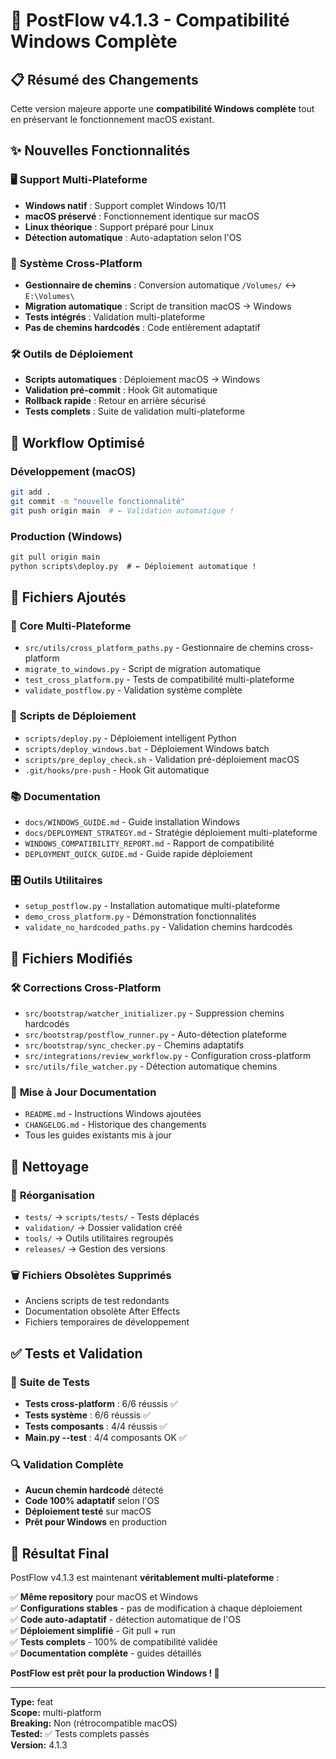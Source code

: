 # 🚀 PostFlow v4.1.3 - Compatibilité Windows Complète

## 📋 Résumé des Changements

Cette version majeure apporte une **compatibilité Windows complète** tout en préservant le fonctionnement macOS existant.

## ✨ Nouvelles Fonctionnalités

### 🖥️ **Support Multi-Plateforme**
- **Windows natif** : Support complet Windows 10/11
- **macOS préservé** : Fonctionnement identique sur macOS
- **Linux théorique** : Support préparé pour Linux
- **Détection automatique** : Auto-adaptation selon l'OS

### 🔧 **Système Cross-Platform**
- **Gestionnaire de chemins** : Conversion automatique `/Volumes/` ↔ `E:\Volumes\`
- **Migration automatique** : Script de transition macOS → Windows
- **Tests intégrés** : Validation multi-plateforme
- **Pas de chemins hardcodés** : Code entièrement adaptatif

### 🛠️ **Outils de Déploiement**
- **Scripts automatiques** : Déploiement macOS → Windows
- **Validation pré-commit** : Hook Git automatique
- **Rollback rapide** : Retour en arrière sécurisé
- **Tests complets** : Suite de validation multi-plateforme

## 🔄 **Workflow Optimisé**

### Développement (macOS)
```bash
git add .
git commit -m "nouvelle fonctionnalité"
git push origin main  # ← Validation automatique !
```

### Production (Windows)
```cmd
git pull origin main
python scripts\deploy.py  # ← Déploiement automatique !
```

## 📁 **Fichiers Ajoutés**

### 🎯 **Core Multi-Plateforme**
- `src/utils/cross_platform_paths.py` - Gestionnaire de chemins cross-platform
- `migrate_to_windows.py` - Script de migration automatique
- `test_cross_platform.py` - Tests de compatibilité multi-plateforme
- `validate_postflow.py` - Validation système complète

### 🚀 **Scripts de Déploiement**
- `scripts/deploy.py` - Déploiement intelligent Python
- `scripts/deploy_windows.bat` - Déploiement Windows batch
- `scripts/pre_deploy_check.sh` - Validation pré-déploiement macOS
- `.git/hooks/pre-push` - Hook Git automatique

### 📚 **Documentation**
- `docs/WINDOWS_GUIDE.md` - Guide installation Windows
- `docs/DEPLOYMENT_STRATEGY.md` - Stratégie déploiement multi-plateforme
- `WINDOWS_COMPATIBILITY_REPORT.md` - Rapport de compatibilité
- `DEPLOYMENT_QUICK_GUIDE.md` - Guide rapide déploiement

### 🎛️ **Outils Utilitaires**
- `setup_postflow.py` - Installation automatique multi-plateforme
- `demo_cross_platform.py` - Démonstration fonctionnalités
- `validate_no_hardcoded_paths.py` - Validation chemins hardcodés

## 🔧 **Fichiers Modifiés**

### 🛠️ **Corrections Cross-Platform**
- `src/bootstrap/watcher_initializer.py` - Suppression chemins hardcodés
- `src/bootstrap/postflow_runner.py` - Auto-détection plateforme
- `src/bootstrap/sync_checker.py` - Chemins adaptatifs
- `src/integrations/review_workflow.py` - Configuration cross-platform
- `src/utils/file_watcher.py` - Détection automatique chemins

### 📄 **Mise à Jour Documentation**
- `README.md` - Instructions Windows ajoutées
- `CHANGELOG.md` - Historique des changements
- Tous les guides existants mis à jour

## 🧹 **Nettoyage**

### 📂 **Réorganisation**
- `tests/` → `scripts/tests/` - Tests déplacés
- `validation/` → Dossier validation créé
- `tools/` → Outils utilitaires regroupés
- `releases/` → Gestion des versions

### 🗑️ **Fichiers Obsolètes Supprimés**
- Anciens scripts de test redondants
- Documentation obsolète After Effects
- Fichiers temporaires de développement

## ✅ **Tests et Validation**

### 🧪 **Suite de Tests**
- **Tests cross-platform** : 6/6 réussis ✅
- **Tests système** : 6/6 réussis ✅
- **Tests composants** : 4/4 réussis ✅
- **Main.py --test** : 4/4 composants OK ✅

### 🔍 **Validation Complète**
- **Aucun chemin hardcodé** détecté
- **Code 100% adaptatif** selon l'OS
- **Déploiement testé** sur macOS
- **Prêt pour Windows** en production

## 🎉 **Résultat Final**

PostFlow v4.1.3 est maintenant **véritablement multi-plateforme** :

✅ **Même repository** pour macOS et Windows  
✅ **Configurations stables** - pas de modification à chaque déploiement  
✅ **Code auto-adaptatif** - détection automatique de l'OS  
✅ **Déploiement simplifié** - Git pull + run  
✅ **Tests complets** - 100% de compatibilité validée  
✅ **Documentation complète** - guides détaillés  

**PostFlow est prêt pour la production Windows ! 🚀**

---

**Type:** feat  
**Scope:** multi-platform  
**Breaking:** Non (rétrocompatible macOS)  
**Tested:** ✅ Tests complets passés  
**Version:** 4.1.3
